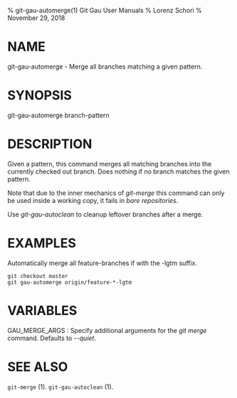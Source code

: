 % git-gau-automerge(1) Git Gau User Manuals
% Lorenz Schori
% November 29, 2018

# NAME

git-gau-automerge - Merge all branches matching a given pattern.

# SYNOPSIS

git-gau-automerge branch-pattern

# DESCRIPTION

Given a pattern, this command merges all matching branches into the currently
checked out branch. Does nothing if no branch matches the given pattern.

Note that due to the inner mechanics of *git-merge* this command can only be
used inside a working copy, it fails in *bare repositories*.

Use *git-gau-autoclean* to cleanup leftover branches after a merge.

# EXAMPLES

Automatically merge all feature-branches if with the -lgtm suffix.

    git checkout master
    git gau-automerge origin/feature-*-lgtm

# VARIABLES

GAU\_MERGE\_ARGS
:   Specify additional arguments for the *git merge* command. Defaults to
    *--quiet*.

# SEE ALSO

`git-merge` (1).
`git-gau-autoclean` (1).
